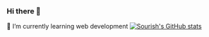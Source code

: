 ### Hi there 👋

<!--
**sourish215/sourish215** is a ✨ _special_ ✨ repository because its `README.md` (this file) appears on your GitHub profile.

Here are some ideas to get you started:

- 🌱 I’m currently learning web development
- 📫 How to reach me: ...
- ⚡ Fun fact: ...
-->
🌱 I’m currently learning web development
[![Sourish's GitHub stats](https://github-readme-stats.vercel.app/api?username=sourish215)](https://github.com/anuraghazra/github-readme-stats)

